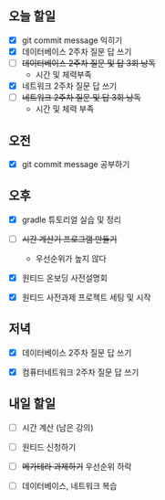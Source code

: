 ## 오늘 할일

- [x] git commit message 익히기
- [x] 데이터베이스 2주차 질문 답 쓰기
- [ ] ~~데이터베이스 2주차 질문 및 답 3회 낭독~~
    - 시간 및 체력부족
- [x] 네트워크 2주차 질문 답 쓰기
- [ ] ~~네트워크 2주차 질문 및 답 3회 낭독~~
    - 시간 및 체력 부족



## 오전

- [x] git commit message 공부하기

    



## 오후

- [x] gradle 튜토리얼 실습 및 정리
- [ ] ~~시간 계산기 프로그램 만들기~~
    - 우선순위가 높지 않다

- [x] 원티드 온보딩 사전설명회
- [x] 원티드 사전과제 프로젝트 세팅 및 시작



## 저녁

- [x] 데이터베이스 2주차 질문 답 쓰기
- [x] 컴퓨터네트워크 2주차 질문 답 쓰기



## 내일 할일

- [ ] 시간 계산 (남은 강의)
- [ ] 원티드 신청하기
- [ ] ~~메가테라 과제하기~~
    우선순위 하락
- [ ] 데이터베이스, 네트워크 복습

